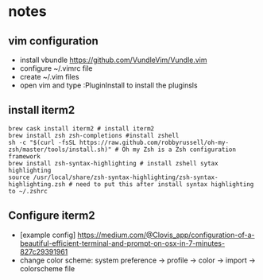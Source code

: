 # notes

## vim configuration
* install vbundle
https://github.com/VundleVim/Vundle.vim </br>
* configure ~/.vimrc file
* create ~/.vim files
* open vim and type :PluginInstall to install the pluginsls


## install iterm2

```shell
brew cask install iterm2 # install iterm2
brew install zsh zsh-completions #install zshell
sh -c "$(curl -fsSL https://raw.github.com/robbyrussell/oh-my-zsh/master/tools/install.sh)" # Oh my Zsh is a Zsh configuration framework
brew install zsh-syntax-highlighting # install zshell sytax highlighting
source /usr/local/share/zsh-syntax-highlighting/zsh-syntax-highlighting.zsh # need to put this after install syntax highlighting to ~/.zshrc
```

## Configure iterm2
* [example config] https://medium.com/@Clovis_app/configuration-of-a-beautiful-efficient-terminal-and-prompt-on-osx-in-7-minutes-827c29391961 </br>
* change color scheme: system preference -> profile -> color -> import -> colorscheme file </br>

